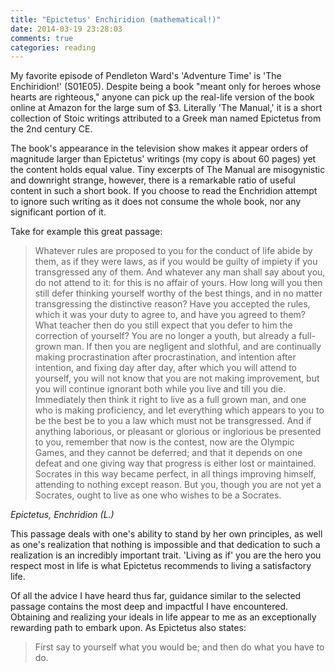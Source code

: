 ```yaml
---
title: "Epictetus' Enchiridion (mathematical!)"
date: 2014-03-19 23:28:03
comments: true
categories: reading
---
```


My favorite episode of Pendleton Ward's 'Adventure Time' is 'The Enchiridion!' (S01E05). Despite being a book "meant only for heroes whose hearts are righteous," anyone can pick up the real-life version of the book online at Amazon for the large sum of $3. Literally 'The Manual,' it is a short collection of Stoic writings attributed to a Greek man named Epictetus from the 2nd century CE.

The book's appearance in the television show makes it appear orders of magnitude larger than Epictetus' writings (my copy is about 60 pages) yet the content holds equal value. Tiny excerpts of The Manual are misogynistic and downright strange, however, there is a remarkable ratio of useful content in such a short book. If you choose to read the Enchridion attempt to ignore such writing as it does not consume the whole book, nor any significant portion of it.

Take for example this great passage:

>Whatever rules are proposed to you for the conduct of life abide by them, as if they were laws, as if you would be guilty of impiety if you transgressed any of them. And whatever any man shall say about you, do not attend to it: for this is no affair of yours. How long will you then still defer thinking yourself worthy of the best things, and in no matter transgressing the distinctive reason? Have you accepted the rules, which it was your duty to agree to, and have you agreed to them? What teacher then do you still expect that you defer to him the correction of yourself? You are no longer a youth, but already a full-grown man. If then you are negligent and slothful, and are continually making procrastination after procrastination, and intention after intention, and fixing day after day, after which you will attend to yourself, you will not know that you are not making improvement, but you will continue ignorant both while you live and till you die. Immediately then think it right to live as a full grown man, and one who is making proficiency, and let everything which appears to you to be the best be to you a law which must not be transgressed. And if anything laborious, or pleasant or glorious or inglorious be presented to you, remember that now is the contest, now are the Olympic Games, and they cannot be deferred; and that it depends on one defeat and one giving way that progress is either lost or maintained. Socrates in this way became perfect, in all things improving himself, attending to nothing except reason. But you, though you are not yet a Socrates, ought to live as one who wishes to be a Socrates.

_Epictetus, Enchridion (L.)_

This passage deals with one's ability to stand by her own principles, as well as one's realization that nothing is impossible and that dedication to such a realization is an incredibly important trait. 'Living as if' you are the hero you respect most in life is what Epictetus recommends to living a satisfactory life.

Of all the advice I have heard thus far, guidance similar to the selected passage contains the most deep and impactful I have encountered. Obtaining and realizing your ideals in life appear to me as an exceptionally rewarding path to embark upon. As Epictetus also states:

>First say to yourself what you would be;
>and then do what you have to do.
